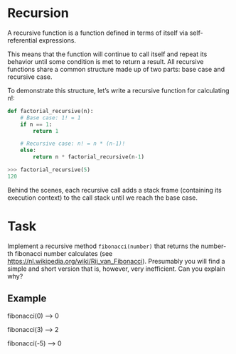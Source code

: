 # Recursion

A recursive function is a function defined in terms of itself via self-referential expressions.

This means that the function will continue to call itself and repeat its behavior until some condition is met to return a result. All recursive functions share a common structure made up of two parts: base case and recursive case.

To demonstrate this structure, let’s write a recursive function for calculating n!:

```python
def factorial_recursive(n):
    # Base case: 1! = 1
    if n == 1:
        return 1

    # Recursive case: n! = n * (n-1)!
    else:
        return n * factorial_recursive(n-1)
```

```python
>>> factorial_recursive(5)
120
```

Behind the scenes, each recursive call adds a stack frame (containing its execution context) to the call stack until we reach the base case.


# Task

Implement a recursive method `fibonacci(number)` that returns the number-th fibonacci number
calculates (see https://nl.wikipedia.org/wiki/Rij_van_Fibonacci). Presumably
you will find a simple and short version that is, however, very inefficient. Can you explain why?

## Example
fibonacci(0) --> 0  

fibonacci(3) --> 2  

fibonacci(-5) --> 0  

